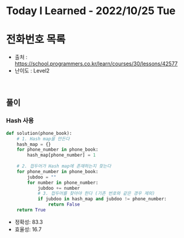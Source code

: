 # Today I Learned - 2022/10/25 Tue

# 전화번호 목록
- 출처 : https://school.programmers.co.kr/learn/courses/30/lessons/42577
- 난이도 : Level2
<br>

## 풀이
### Hash 사용
```python
def solution(phone_book):
    # 1. Hash map을 만든다
    hash_map = {}
    for phone_number in phone_book:
        hash_map[phone_number] = 1
        
    # 2. 접두어가 Hash map에 존재하는지 찾는다
    for phone_number in phone_book:
        jubdoo = ""
        for number in phone_number:
            jubdoo += number
            # 3. 접두어를 찾아야 한다 (기존 번호와 같은 경우 제외)
            if jubdoo in hash_map and jubdoo != phone_number:
                return False
    return True
```
- 정확성: 83.3
- 효율성: 16.7
